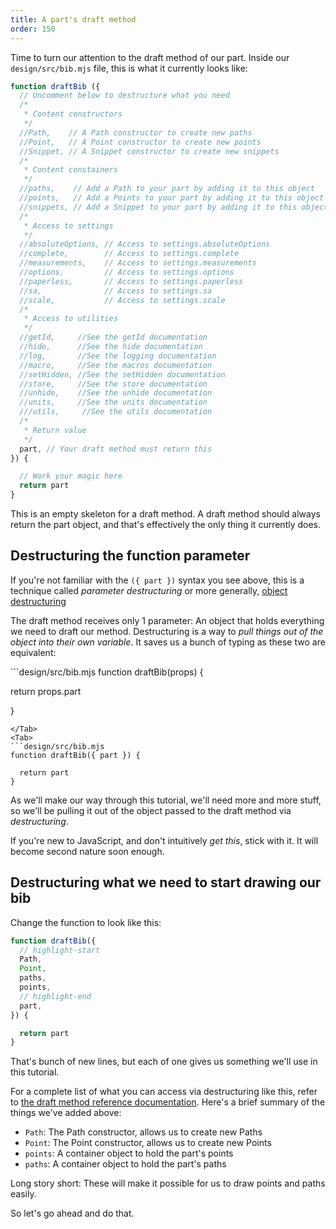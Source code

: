 ```yaml
---
title: A part's draft method
order: 150
---
```


Time to turn our attention to the draft method of our part.
Inside our `design/src/bib.mjs` file, this is what it currently looks like:

```design/src/bib.mjs
function draftBib ({
  // Uncomment below to destructure what you need
  /*
   * Content constructors
   */
  //Path,    // A Path constructor to create new paths
  //Point,   // A Point constructor to create new points
  //Snippet, // A Snippet constructor to create new snippets
  /*
   * Content constainers
   */
  //paths,    // Add a Path to your part by adding it to this object
  //points,   // Add a Points to your part by adding it to this object
  //snippets, // Add a Snippet to your part by adding it to this object
  /*
   * Access to settings
   */
  //absoluteOptions, // Access to settings.absoluteOptions
  //complete,        // Access to settings.complete
  //measurements,    // Access to settings.measurements
  //options,         // Access to settings.options
  //paperless,       // Access to settings.paperless
  //sa,              // Access to settings.sa
  //scale,           // Access to settings.scale
  /*
   * Access to utilities
   */
  //getId,     //See the getId documentation
  //hide,      //See the hide documentation
  //log,       //See the logging documentation
  //macro,     //See the macros documentation
  //setHidden, //See the setHidden documentation
  //store,     //See the store documentation
  //unhide,    //See the unhide documentation
  //units,     //See the units documentation
  ///utils,     //See the utils documentation
  /*
   * Return value
   */
  part, // Your draft method must return this
}) {

  // Work your magic here
  return part
}
```

This is an empty skeleton for a draft method. A draft method should always
return the part object, and that's effectively the only thing it currently
does.

## Destructuring the function parameter

If you're not familiar with the `({ part })` syntax you see above, this is a
technique called *parameter destructuring* or more generally, [object
destructuring](https://developer.mozilla.org/en-US/docs/Web/JavaScript/Reference/Operators/Destructuring_assignment)

The draft method receives only 1 parameter: An object that holds everything we
need to draft our method.  Destructuring is a way to *pull things out of the
object into their own variable*. It saves us a bunch of typing as these two are
equivalent:

<Tabs tabs="Without destructuring, With destructuring">
<Tab>
```design/src/bib.mjs
function draftBib(props) {

  return props.part

}
```
</Tab>
<Tab>
```design/src/bib.mjs
function draftBib({ part }) {

  return part
}
```
</Tab>
</Tabs>

As we'll make our way through this tutorial, we'll need more and more stuff, so
we'll be pulling it out of the object passed to the draft method via
*destructuring*.

<Note>

If you're new to JavaScript, and don't intuitively _get this_, stick with it. It will become second nature soon enough.

</Note>

## Destructuring what we need to start drawing our bib

Change the function to look like this:

```design/src/bib.mjs
function draftBib({
  // highlight-start
  Path,
  Point,
  paths,
  points,
  // highlight-end
  part,
}) {

  return part
}
```

That's bunch of new lines, but each of one gives us something we'll use in this
tutorial.

For a complete list of what you can access via destructuring like this, refer
to [the draft method reference documentation](/reference/api/part/draft).
Here's a brief summary of the things we've added above:

- `Path`: The Path constructor, allows us to create new Paths
- `Point`: The Point constructor, allows us to create new Points
- `points`: A container object to hold the part's points
- `paths`: A container object to hold the part's paths

Long story short: These will make it possible for us to draw points and paths easily.

So let's go ahead and do that.
